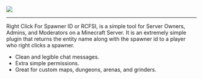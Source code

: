 <img src="http://i.imgur.com/2UfYCYz.png">
<hr>
Right Click For Spawner ID or RCFSI, is a simple tool for Server Owners, Admins, and Moderators on a Minecraft Server. It is an extremely simple plugin that returns the entity name along with the spawner id to a player who right clicks a spawner. 
<ul>
  <li>Clean and legible chat messages.</li>
  <li>Extra simple permissions.</li>
  <li>Great for custom maps, dungeons, arenas, and grinders.</li>
</ul>
